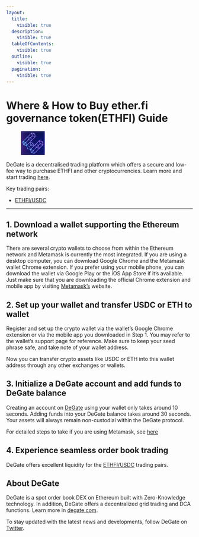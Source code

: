 ```yaml
---
layout:
  title:
    visible: true
  description:
    visible: true
  tableOfContents:
    visible: true
  outline:
    visible: true
  pagination:
    visible: true
---
```


# Where & How to Buy ether.fi governance token(ETHFI) Guide

<figure><img src="../images/ethfi_0xfe0c30065b384f05761f15d0cc899d4f9f9cc0eb1718262202785.jpg" alt="ETHFI" width="64"><figcaption></figcaption></figure>

DeGate is a decentralised trading platform which offers a secure and low-fee way to purchase ETHFI and other cryptocurrencies. Learn more and start trading [here](https://app.degate.com/trade/USDC/0xfe0c30065b384f05761f15d0cc899d4f9f9cc0eb?utm_source=howtobuy).&#x20;

Key trading pairs:

* [ETHFI/USDC](https://app.degate.com/trade/USDC/0xfe0c30065b384f05761f15d0cc899d4f9f9cc0eb?utm_source=howtobuy)

***

## 1. Download a wallet supporting the Ethereum network

There are several crypto wallets to choose from within the Ethereum network and Metamask is currently the most integrated. If you are using a desktop computer, you can download Google Chrome and the Metamask wallet Chrome extension. If you prefer using your mobile phone, you can download the wallet via Google Play or the iOS App Store if it’s available. Just make sure that you are downloading the official Chrome extension and mobile app by visiting [Metamask’s](https://metamask.io/) website.

## 2. Set up your wallet and transfer USDC or ETH to wallet

Register and set up the crypto wallet via the wallet’s Google Chrome extension or via the mobile app you downloaded in Step 1. You may refer to the wallet’s support page for reference. Make sure to keep your seed phrase safe, and take note of your wallet address.&#x20;

Now you can transfer crypto assets like USDC or ETH into this wallet address through any other exchanges or wallets.

## 3. Initialize a DeGate account and add funds to DeGate balance

Creating an account on [DeGate](https://app.degate.com/?utm_source=ETHFI_howtobuy) using your wallet only takes around 10 seconds. Adding funds into your DeGate balance takes around 30 seconds. Your assets will always remain non-custodial within the DeGate protocol.

For detailed steps to take if you are using Metamask, see [here](https://docs.degate.com/v/product_en/main-features/wallet-connectivity/metamask)

## 4. Experience seamless order book trading

DeGate offers excellent liquidity for the [ETHFI/USDC](https://app.degate.com/trade/USDC/0xfe0c30065b384f05761f15d0cc899d4f9f9cc0eb?utm_source=howtobuy) trading pairs.&#x20;

## About DeGate

DeGate is a spot order book DEX on Ethereum built with Zero-Knowledge technology. In addition, DeGate offers a decentralized grid trading and DCA functions.  Learn more in [degate.com](https://degate.com/?utm_source=ETHFI_howtobuy).

To stay updated with the latest news and developments, follow DeGate on [Twitter](https://twitter.com/degatedex).
